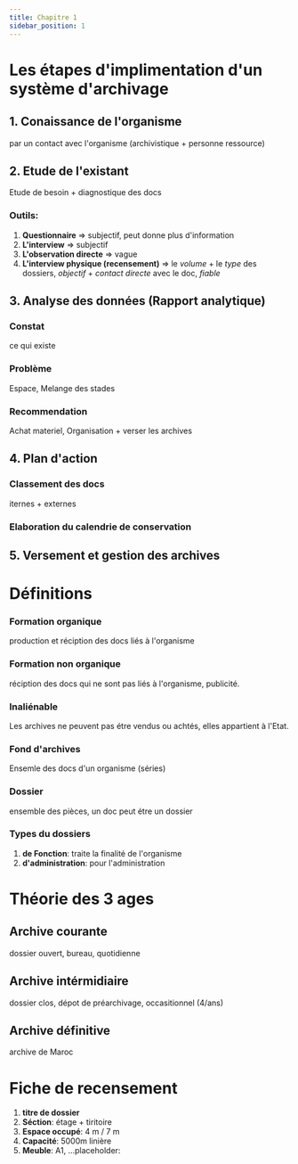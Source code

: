 ```yaml
---
title: Chapitre 1
sidebar_position: 1
---
```


# Les étapes d'implimentation d'un système d'archivage

## 1. Conaissance de l'organisme

par un contact avec l'organisme (archivistique + personne ressource)

## 2. Etude de l'existant

Etude de besoin + diagnostique des docs

### Outils:

1. **Questionnaire** => subjectif, peut donne plus d'information
2. **L'interview** => subjectif
3. **L'observation directe** => vague
4. **L'interview physique (recensement)** => le _volume_ + le _type_ des dossiers, _objectif_ + _contact directe_ avec le doc, _fiable_

## 3. Analyse des données (Rapport analytique)

### Constat

ce qui existe

### Problème

Espace, Melange des stades

### Recommendation

Achat materiel, Organisation + verser les archives

## 4. Plan d'action

### Classement des docs

iternes + externes

### Elaboration du calendrie de conservation

## 5. Versement et gestion des archives

# Définitions

### Formation organique

production et réciption des docs liés à l'organisme

### Formation non organique

réciption des docs qui ne sont pas liés à l'organisme, publicité.

### Inaliénable

Les archives ne peuvent pas étre vendus ou achtés, elles appartient à l'Etat.

### Fond d'archives

Ensemle des docs d'un organisme (séries)

### Dossier

ensemble des pièces, un doc peut étre un dossier

### Types du dossiers

1. **de Fonction**: traite la finalité de l'organisme
2. **d'administration**: pour l'administration

# Théorie des 3 ages

## Archive courante

dossier ouvert, bureau, quotidienne

## Archive intérmidiaire

dossier clos, dépot de préarchivage, occasitionnel (4/ans)

## Archive définitive

archive de Maroc

# Fiche de recensement

1. **titre de dossier**
2. **Séction**: étage + tiritoire
3. **Espace occupé**: 4 m / 7 m
4. **Capacité**: 5000m linière
5. **Meuble**: A1, ...placeholder:

